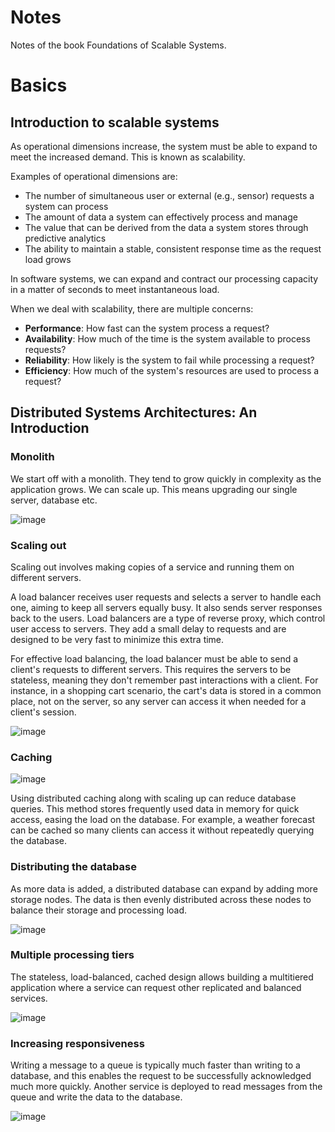 # Notes

Notes of the book Foundations of Scalable Systems.

# Basics

## Introduction to scalable systems

As operational dimensions increase, the system must be able to expand to meet the increased demand. This is known as scalability.

Examples of operational dimensions are:

- The number of simultaneous user or external (e.g., sensor) requests a system can process
- The amount of data a system can effectively process and manage
- The value that can be derived from the data a system stores through predictive analytics
- The ability to maintain a stable, consistent response time as the request load grows

In software systems, we can expand and contract our processing capacity in a matter of seconds to meet instantaneous load.

When we deal with scalability, there are multiple concerns:

- **Performance**: How fast can the system process a request?
- **Availability**: How much of the time is the system available to process requests?
- **Reliability**: How likely is the system to fail while processing a request?
- **Efficiency**: How much of the system's resources are used to process a request?

## Distributed Systems Architectures: An Introduction

### Monolith

We start off with a monolith. They tend to grow quickly in complexity as the application grows. We can scale up. This means upgrading our single server, database etc.

![image](https://github.com/narutosstudent/foundations-scalable-systems-notes/assets/49603590/85a585b4-f7cf-48c8-8186-5f3248fca1c3)

### Scaling out

Scaling out involves making copies of a service and running them on different servers.

A load balancer receives user requests and selects a server to handle each one, aiming to keep all servers equally busy. It also sends server responses back to the users. Load balancers are a type of reverse proxy, which control user access to servers. They add a small delay to requests and are designed to be very fast to minimize this extra time.

For effective load balancing, the load balancer must be able to send a client's requests to different servers. This requires the servers to be stateless, meaning they don't remember past interactions with a client. For instance, in a shopping cart scenario, the cart's data is stored in a common place, not on the server, so any server can access it when needed for a client's session.

![image](https://github.com/narutosstudent/foundations-scalable-systems-notes/assets/49603590/14507a50-444e-475e-aaaa-f50b34ca4647)

### Caching

![image](https://github.com/narutosstudent/foundations-scalable-systems-notes/assets/49603590/8b8a69d8-e5ae-4100-966d-552347184ec1)

Using distributed caching along with scaling up can reduce database queries. This method stores frequently used data in memory for quick access, easing the load on the database. For example, a weather forecast can be cached so many clients can access it without repeatedly querying the database.

### Distributing the database

As more data is added, a distributed database can expand by adding more storage nodes. The data is then evenly distributed across these nodes to balance their storage and processing load.

![image](https://github.com/narutosstudent/foundations-scalable-systems-notes/assets/49603590/43aa731c-9bc5-4dcc-a3a5-2d6162bb4c7e)

### Multiple processing tiers

The stateless, load-balanced, cached design allows building a multitiered application where a service can request other replicated and balanced services.

![image](https://github.com/narutosstudent/foundations-scalable-systems-notes/assets/49603590/35f70bb3-0c62-43e7-ad1d-4d736ab40321)

### Increasing responsiveness

Writing a message to a queue is typically much faster than writing to a database, and this enables the request to be successfully acknowledged much more quickly. Another service is deployed to read messages from the queue and write the data to the database.

![image](https://github.com/narutosstudent/foundations-scalable-systems-notes/assets/49603590/0e505b53-3894-4f48-937a-0e24f43560d9)

## 
